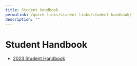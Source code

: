 ```yaml
---
title: Student Handbook
permalink: /quick-links/student-links/student-handbook/
description: ""
---
```

# Student Handbook
- [2023 Student Handbook]()
